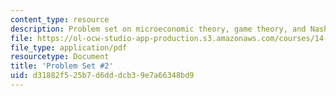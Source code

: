 ```yaml
---
content_type: resource
description: Problem set on microeconomic theory, game theory, and Nash equilibria.
file: https://ol-ocw-studio-app-production.s3.amazonaws.com/courses/14-122-microeconomic-theory-ii-fall-2002/d31882f525b7d6dddcb39e7a66348bd9_ps2q.pdf
file_type: application/pdf
resourcetype: Document
title: 'Problem Set #2'
uid: d31882f5-25b7-d6dd-dcb3-9e7a66348bd9
---
```

